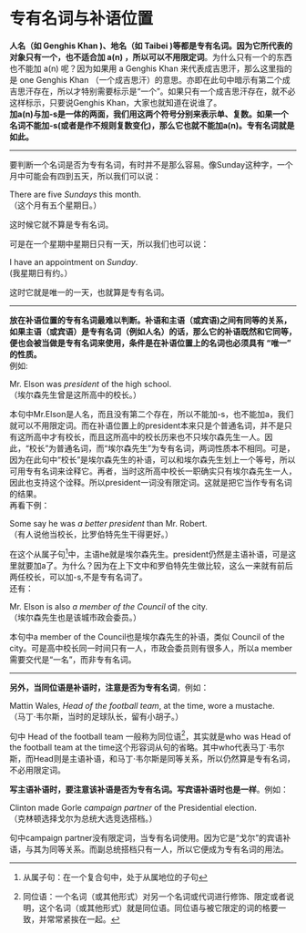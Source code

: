 # 专有名词与补语位置

**人名（如 Genghis Khan )、地名（如 Taibei )等都是专有名词。因为它所代表的对象只有一个，也不适合加 a(n) ，所以可以不用限定词**。为什么只有一个的东西也不能加 a(n) 呢？因为如果用 a Genghis Khan 来代表成吉思汗，那么这里指的是 one Genghis Khan  （一个成吉思汗）的意思。亦即在此句中暗示有第二个成吉思汗存在，所以才特别需要标示是“一个”。如果只有一个成吉思汗存在，就不必这样标示，只要说Genghis Khan，大家也就知道在说谁了。  
<b>加a(n)与加-s是一体的两面，我们用这两个符号分别来表示单、复数。如果一个名词不能加-s(或者是作不规则复数变化)，那么它也就不能加a(n)。专有名词就是如此。</b>


---


要判断一个名词是否为专有名词，有时并不是那么容易。像Sunday这种字，一个月中可能会有四到五天，所以我们可以说：
>  
>>  
There are five <em>Sundays</em> this month.   
（这个月有五个星期日。）  
>>  
>  
这时候它就不算是专有名词。

可是在一个星期中星期日只有一天，所以我们也可以说：
>  
>>  
I have an appointment on <em>Sunday</em>.  
(我星期日有约。）  
>>
>  
这时它就是唯一的一天，也就算是专有名词。


---


<b>放在**补语位置的专有名词**最难以判断。补语和主语（或宾语)之间有同等的关系，如果主语（或宾语）是专有名词（例如人名）的话，那么它的补语既然和它同等，便也会被当做是专有名词来使用，条件是**在补语位置上的名词也必须具有 “唯一” 的性质**。</b>  
例如:  
>  
Mr. Elson was <em>president</em> of the high school.  
（埃尔森先生曾是这所高中的校长。）

本句中Mr.Elson是人名，而且没有第二个存在，所以不能加-s，也不能加a，我们就可以不用限定词。而在补语位置上的president本来只是个普通名词，并不是只有这所高中才有校长，而且这所高中的校长历来也不只埃尔森先生一人。因此，“校长”为普通名词，而“埃尔森先生”为专有名词，两词性质本不相同。可是，因为在此句中“校长”是埃尔森先生的补语，可以和埃尔森先生划上一个等号，所以可用专有名词来诠释它。再者，当时这所高中校长一职确实只有埃尔森先生一人，因此也支持这个诠释。所以president一词没有限定词。这就是把它当作专有名词的结果。  
再看下例：  
>  
Some say he was <em>a better president</em> than Mr. Robert.  
（有人说他当校长，比罗伯特先生干得更好。）

在这个从属子句[^1]中，主语he就是埃尔森先生。president仍然是主语补语，可是这里就要加a了。为什么？因为在上下文中和罗伯特先生做比较，这么一来就有前后两任校长，可以加-s,不是专有名词了。  
还有：
>  
Mr. Elson is also <em>a member of the Council</em> of the city.  
（埃尔森先生也是该城市政会委员。）

本句中a member of the Council也是埃尔森先生的补语，类似 Council of the city。可是高中校长同一时间只有一人，市政会委员则有很多人，所以a member需要交代是“一名”，而非专有名词。


---


**另外，当同位语是补语时，注意是否为专有名词**，例如：
>  
Mattin Wales, <em>Head of the football team</em>, at the time, wore a mustache.  
（马丁·韦尔斯，当时的足球队长，留有小胡子。）

句中 Head of the football team 一般称为同位语[^2]，其实就是who was Head of the football team at the time这个形容词从句的省略。其中who代表马丁·韦尔斯，而Head则是主语补语，和马丁·韦尔斯是同等关系，所以仍然算是专有名词，不必用限定词。

**写主语补语时，要注意该补语是否为专有名词。写宾语补语时也是一样**。例如：
>  
Clinton made Gorle <em>campaign partner</em> of the Presidential election.  
（克林顿选择戈尔为总统大选竞选搭档。）

句中campaign partner没有限定词，当专有名词使用。因为它是“戈尔”的宾语补语，与其为同等关系。而副总统搭档只有一人，所以它便成为专有名词的用法。  

[^1]: 从属子句：在一个复合句中，处于从属地位的子句  
[^2]: 同位语：一个名词（或其他形式）对另一个名词或代词进行修饰、限定或者说明，这个名词（或其他形式）就是同位语。同位语与被它限定的词的格要一致，并常常紧挨在一起。
